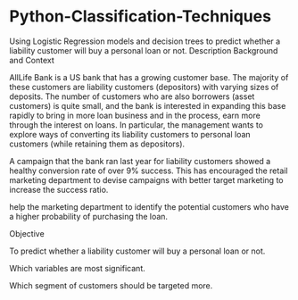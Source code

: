 # Python-Classification-Techniques
Using Logistic Regression models and decision trees to predict whether a liability customer will buy a personal loan or not.
Description
Background and Context

AllLife Bank is a US bank that has a growing customer base. The majority of these customers are liability customers (depositors) with varying sizes of deposits. The number of customers who are also borrowers (asset customers) is quite small, and the bank is interested in expanding this base rapidly to bring in more loan business and in the process, earn more through the interest on loans. In particular, the management wants to explore ways of converting its liability customers to personal loan customers (while retaining them as depositors).

A campaign that the bank ran last year for liability customers showed a healthy conversion rate of over 9% success. This has encouraged the retail marketing department to devise campaigns with better target marketing to increase the success ratio.

help the marketing department to identify the potential customers who have a higher probability of purchasing the loan.

Objective

To predict whether a liability customer will buy a personal loan or not.

Which variables are most significant.

Which segment of customers should be targeted more.
 
